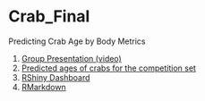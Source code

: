 # Crab_Final

Predicting Crab Age by Body Metrics

1. [Group Presentation (video)](https://www.youtube.com/watch?v=Ani1oLIvbpU)
2. [Predicted ages of crabs for the competition set](Predictions.csv)
3. [RShiny Dashboard](https://dnunnally21.shinyapps.io/Crab_Final/)  
4. [RMarkdown](CrabsProjectChloeDrewTracyA_Final.rmd)
